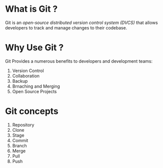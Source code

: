 # What is Git ?
Git is an *open-source distributed version control system (DVCS)* that allows developers to track and manage changes to their codebase.

# Why Use Git ?
Git Provides a numerous benefits to developers and development teams:

1. Version Control
2. Collaboration
3. Backup
4. Brnaching and Merging
5. Open Source Projects

# Git concepts
1. Repository
2. Clone
3. Stage
4. Commit
5. Branch
6. Merge
7. Pull
8. Push